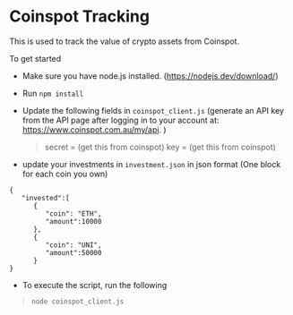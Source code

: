# **Coinspot Tracking**

This is used to track the value of crypto assets from Coinspot.

To get started

- Make sure you have node.js installed. (https://nodejs.dev/download/)

- Run `npm install`

- Update the following fields in `coinspot_client.js` (generate an API key from the API page after logging in to your account at: https://www.coinspot.com.au/my/api. )

  > secret = (get this from coinspot)
  > key = (get this from coinspot)

- update your investments in `investment.json` in json format (One block for each coin you own)

```
{
   "invested":[
      {
         "coin": "ETH",
         "amount":10000
      },
      {
         "coin": "UNI",
         "amount":50000
      }
}
```

- To execute the script, run the following

> `node coinspot_client.js`
